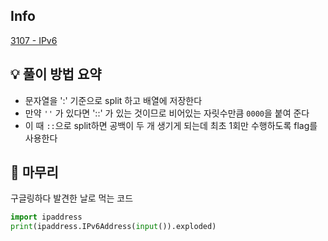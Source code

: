 ## Info
[3107 - IPv6](https://www.acmicpc.net/problem/3107)

## 💡 풀이 방법 요약
- 문자열을 ':' 기준으로 split 하고 배열에 저장한다
- 만약 `''` 가 있다면 '::' 가 있는 것이므로 비어있는 자릿수만큼 `0000`을 붙여 준다
- 이 때 `::`으로 split하면 공백이 두 개 생기게 되는데 최초 1회만 수행하도록 flag를 사용한다


## 🙂 마무리
구글링하다 발견한 날로 먹는 코드 

```python
import ipaddress
print(ipaddress.IPv6Address(input()).exploded)
```